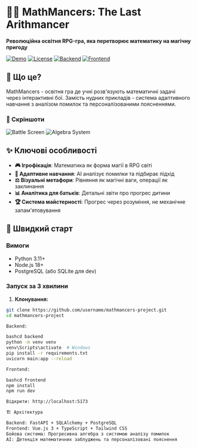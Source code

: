 # 🧙‍♂️ MathMancers: The Last Arithmancer

**Революційна освітня RPG-гра, яка перетворює математику на магічну пригоду**

[![Demo](https://img.shields.io/badge/Live%20Demo-Available-brightgreen)](your-demo-link)
[![License](https://img.shields.io/badge/License-MIT-blue.svg)](LICENSE)
[![Backend](https://img.shields.io/badge/Backend-FastAPI-009688)](backend/)
[![Frontend](https://img.shields.io/badge/Frontend-Vue.js%203-4FC08D)](frontend/)

## 🎯 Що це?

MathMancers - освітня гра де учні розв'язують математичні задачі через інтерактивні бої. Замість нудних прикладів - система адаптивного навчання з аналізом помилок та персоналізованими поясненнями.

### 📸 Скріншоти

![Battle Screen](docs/images/battle-screenshot.png)
![Algebra System](docs/images/progressive-algebra.png)

## ✨ Ключові особливості

- **🎮 Ігрофікація**: Математика як форма магії в RPG світі
- **🧠 Адаптивне навчання**: AI аналізує помилки та підбирає підхід
- **⚖️ Візуальні метафори**: Рівняння як магічні ваги, операції як заклинання
- **📊 Аналітика для батьків**: Детальні звіти про прогрес дитини
- **🏆 Система майстерності**: Прогрес через розуміння, не механічне запам'ятовування

## 🚀 Швидкий старт

### Вимоги
- Python 3.11+
- Node.js 18+
- PostgreSQL (або SQLite для dev)

### Запуск за 3 хвилини

1. **Клонування:**
```bash
git clone https://github.com/username/mathmancers-project.git
cd mathmancers-project

Backend:

bashcd backend
python -m venv venv
venv\Scripts\activate  # Windows
pip install -r requirements.txt
uvicorn main:app --reload

Frontend:

bashcd frontend
npm install
npm run dev

Відкрити: http://localhost:5173

🏗️ Архітектура

Backend: FastAPI + SQLAlchemy + PostgreSQL
Frontend: Vue.js 3 + TypeScript + Tailwind CSS
Бойова система: Прогресивна алгебра з системою аналізу помилок
AI: Детекція математичних заблуджень та персоналізовані пояснення